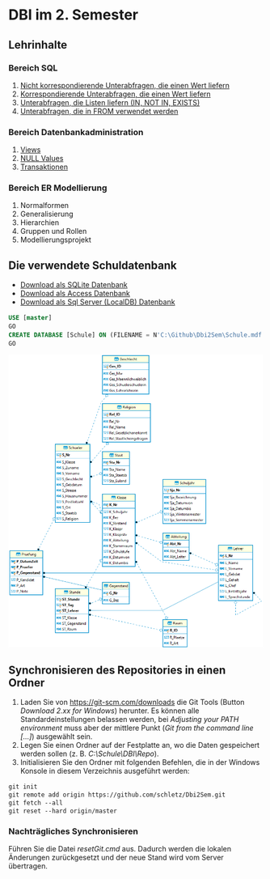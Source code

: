 # DBI im 2. Semester

## Lehrinhalte

### Bereich SQL

1. [Nicht korrespondierende Unterabfragen, die einen Wert liefern](11_SingleValueNonCorresponding)
2. [Korrespondierende Unterabfragen, die einen Wert liefern](12_SingleValueCorresponding)
3. [Unterabfragen, die Listen liefern (IN, NOT IN, EXISTS)](13_ListSubqueries)
4. [Unterabfragen, die in FROM verwendet werden](14_FromSubqueries)

### Bereich Datenbankadministration

1. [Views](21_Views)
2. [NULL Values](22_Null)
3. [Transaktionen](23_Transaktionen)

### Bereich ER Modellierung

1. Normalformen
2. Generalisierung
3. Hierarchien
4. Gruppen und Rollen
5. Modellierungsprojekt

## Die verwendete Schuldatenbank

- [Download als SQLite Datenbank](Schule.db)
- [Download als Access Datenbank](Schule.mdb)
- [Download als Sql Server (LocalDB) Datenbank](Schule.mdf)

```sql
USE [master]
GO
CREATE DATABASE [Schule] ON (FILENAME = N'C:\Github\Dbi2Sem\Schule.mdf') FOR ATTACH
GO
```

![](schuldb.png)


## Synchronisieren des Repositories in einen Ordner

1. Laden Sie von https://git-scm.com/downloads die Git Tools (Button *Download 2.xx for Windows*)
    herunter. Es können alle Standardeinstellungen belassen werden, bei *Adjusting your PATH environment*
    muss aber der mittlere Punkt (*Git from the command line [...]*) ausgewählt sein.
2. Legen Sie einen Ordner auf der Festplatte an, wo die Daten gespeichert werden sollen
    (z. B. *C:\Schule\DBI\Repo*).
3. Initialisieren Sie den Ordner mit folgenden Befehlen, die in der Windows Konsole in diesem Verzeichnis
    ausgeführt werden:

```text
git init
git remote add origin https://github.com/schletz/Dbi2Sem.git
git fetch --all
git reset --hard origin/master
```

### Nachträgliches Synchronisieren

Führen Sie die Datei *resetGit.cmd* aus. Dadurch werden die lokalen Änderungen zurückgesetzt und der
neue Stand wird vom Server übertragen.
